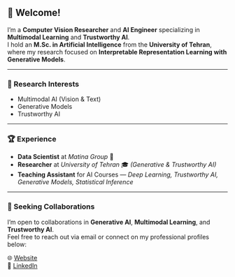 ## 👋 Welcome!

I’m a **Computer Vision Researcher** and **AI Engineer** specializing in **Multimodal Learning** and **Trustworthy AI**.  
I hold an **M.Sc. in Artificial Intelligence** from the **University of Tehran**, where my research focused on **Interpretable Representation Learning with Generative Models**.

---

### 🔬 Research Interests
- Multimodal AI (Vision & Text)  
- Generative Models  
- Trustworthy AI  

---

### 🏆 Experience
- **Data Scientist** at *Matina Group* 🚀  
- **Researcher** at *University of Tehran* 🎓 *(Generative & Trustworthy AI)*  
- **Teaching Assistant** for AI Courses — *Deep Learning, Trustworthy AI, Generative Models, Statistical Inference*  

---

### 🤝 Seeking Collaborations
I’m open to collaborations in **Generative AI**, **Multimodal Learning**, and **Trustworthy AI**.  
Feel free to reach out via email or connect on my professional profiles below:

🌐 [Website](https://fatemehnadir.github.io/)  
💼 [LinkedIn](https://www.linkedin.com/in/fatemehnadi/)
